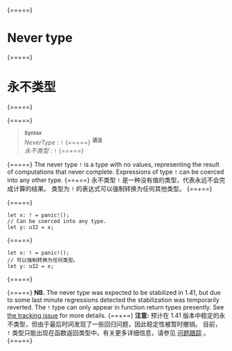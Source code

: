 {==+==}
# Never type
{==+==}
# 永不类型
{==+==}


{==+==}
> **<sup>Syntax</sup>**\
> _NeverType_ : `!`
{==+==}
> **<sup>语法</sup>**\
> _永不类型_ : `!`
{==+==}


{==+==}
The never type `!` is a type with no values, representing the result of
computations that never complete. Expressions of type `!` can be coerced into
any other type.
{==+==}
永不类型 `!` 是一种没有值的类型，代表永远不会完成计算的结果。
类型为 `!` 的表达式可以强制转换为任何其他类型。
{==+==}


{==+==}
<!-- ignore: unstable -->
```rust,ignore
let x: ! = panic!();
// Can be coerced into any type.
let y: u32 = x;
```
{==+==}
<!-- ignore: unstable -->
```rust,ignore
let x: ! = panic!();
// 可以强制转换为任何类型。
let y: u32 = x;
```
{==+==}


{==+==}
**NB.** The never type was expected to be stabilized in 1.41, but due
to some last minute regressions detected the stabilization was
temporarily reverted. The `!` type can only appear in function return
types presently. See [the tracking
issue](https://github.com/rust-lang/rust/issues/35121) for more
details.
{==+==}
**注意:** 预计在 1.41 版本中稳定的永不类型，但由于最后时间发现了一些回归问题，因此稳定性被暂时撤销。
目前， `!` 类型只能出现在函数返回类型中。有关更多详细信息，请参见 [问题跟踪](https://github.com/rust-lang/rust/issues/35121) 。
{==+==}